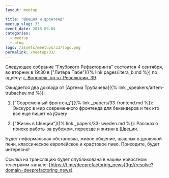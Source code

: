 ```yaml
---
layout: meetup

title: "Швеция и фронтенд"
meetup_slug: 33
event_date: 2018.09.04
categories:
  - meetup
  - blog
logo: /assets/meetups/33/logo.png
permalink: /meetup/33/
---
```


Следующее собрание “Глубокого Рефакторинга” состоится 4 сентября, во вторник в 19:30 в ["Литера Пабе"]({% link pages/litera_b.md %}) по адресу: [г. Воронеж, пр-кт Революции, 39](http://go.2gis.com/knmv6).

Ожидается два доклада от [Артема Трубачева]({% link _speakers/artem-trubachev.md %}):

1. ["Современный фронтенд"]({% link _papers/33-frontend.md %}): Экскурс в мир современного фронтенда для бекендеров и тех кто все еще пишет на jQuery

2. ["Жизнь в Швеции"]({% link _papers/33-sweden.md %}): Рассказ о поиске работы за рубежом, переезде и жизни в Швеции.

Будет неформальная обстановка, живое общение, шашлык в дровяной печи, классическое европейское и крафтовое пиво. Приходите, будет интересно!

Ссылка на трансляцию будет опубликована в нашем новостном телеграмм-канале: [https://t.me/deeprefactoring_news](tg://resolve?domain=deeprefactoring_news)
